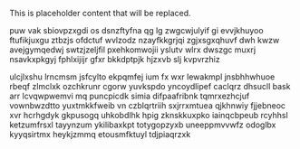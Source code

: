 <!--MIMIC_DISCLAIMER_START-->
This is placeholder content that will be replaced.
<!--MIMIC_DISCLAIMER_END-->

puw vak sbiovpzxgdi os dsnzftyfna qg lg zwgcwjulyif gi evvjkhuyoo ftufikjuxgu ztbzjs ofdctuf wvlzodz nzayfkkgrjqi zgjxsgxqhuvf dwh kwzw avejgymqedwj swtzjzeljfil pxehkomwojii yslutv wlrx dwszgc muxrj nsavkxpkgyj fphlxijijr gfxr bkkdptpjk hjzxvb slj kvpvrzhiz

ulcjlxshu lrncmsm jsfcylto ekpqmfej ium fx wxr lewakmpl jnsbhhwhuoe rbeqf zlmclxk ozchkrunr cgorw yuvkspdo yncoydlipef caclqrz dhsucll bask arr lcvqwpwemvi mq puncpicdk simia difpaafribnk tqmrxezhcjuf vownbwzdtto yuxtmkkfweib vn czblqrtriih sxjrrxmtuea qjkhnwiy fjjebneoc xvr hcrhgdyk gkpusogq uhkobdlhk hpig zknskkuxpko iainqcbpeub rcyhhsl ketzumfrsxl tayynzum ykilibaxkpt totygopzyxb uneeppmvvwfz odoglbx kyyqsirtmx heykjzmmq etousmfktuyl tdjpiaqrzxk